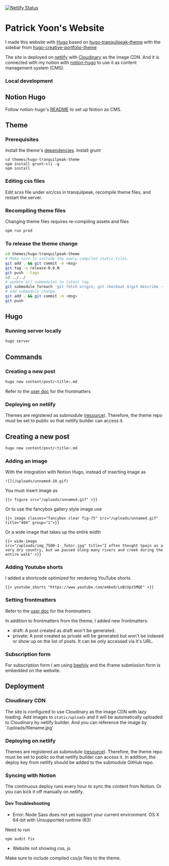 [![Netlify Status](https://api.netlify.com/api/v1/badges/71eb6605-6c6e-41ca-b700-06b8bb08a39d/deploy-status)](https://app.netlify.com/sites/patyoon/deploys)

# Patrick Yoon's Website

I made this website with [Hugo](https://gohugo.io/) based on [hugo-tranquilpeak-theme](https://github.com/kakawait/hugo-tranquilpeak-theme) with the sidebar from [hugo-creative-portfolio-theme](https://themes.gohugo.io/hugo-creative-portfolio-theme/)

The site is deployed on [netlify](https://www.netlify.com/) with [Cloudinary](https://cloudinary.com/) as the image CDN. And it is connected with my notion with [notion-hugo](https://github.com/HEIGE-PCloud/Notion-Hugo) to use it as content management system (CMS).

### Local development

## Notion Hugo

Follow notion-hugo's [README](/notion_hugo_readme.md) to set up Notion as CMS.

## Theme

### Prerequisites

Install the theme's [dependencies](https://github.com/kakawait/hugo-tranquilpeak-theme/blob/master/docs/developer.md#installation). Install grunt

```
cd themes/hugo-tranquilpeak-theme
npm install grunt-cli -g
npm install
```

### Editing css files

Edit scss file under src/css in tranquilpeak, recompile theme files, and restart the server.

### Recompiling theme files

Changing theme files requires re-compiling assets and files

``` bash
npm run prod
```

### To release the theme change

``` bash
cd themes/hugo-tranquilpeak-theme
# Make sure to include the newly compiled static files.
git add . && git commit -m <msg>
git tag -a release-0.0.N
git push --tags
cd ../../
# update all submodules to latest tag
git submodule foreach 'git fetch origin; git checkout $(git describe --tags `git rev-list --tags --max-count=1`);'
# add submodule change.
git add . && git commit -m <msg>
git push
```

## Hugo

### Running server locally

``` bash
hugo server
```

## Commands

### Creating a new post

``` bash
hugo new content/post/<title>.md
```

Refer to the [user doc](https://github.com/kakawait/hugo-tranquilpeak-theme/blob/master/docs/user.md#writing-posts) for the frontmatters

### Deploying on netlify

Themes are registered as submodule ([resource](https://gohugo.io/hosting-and-deployment/hosting-on-netlify/#use-hugo-themes-with-netlify)).
Therefore, the theme repo must be set to public so that netlify builder can access it.


## Creating a new post

``` bash
hugo new content/post/<title>.md
```

### Adding an image

With the integration with Notion Hugo, instead of inserting image as

```
![](/uploads/unnamed-10.gif)
```

You must insert image as

```
{{< figure src="/uploads/unnamed.gif" >}}
```

Or to use the fancybox gallery style image use

```
{{< image classes="fancybox clear fig-75" src="/uploads/unnamed.gif" title="404" group="1">}}
```

Or a wide image that takes up the entire width

```
{{< wide-image
src="/uploads/img_7500-1-_fotor.jpg" title="I often thought Spain as a very dry country, but we passed along many rivers and creek during the entire walk" >}}
```

### Adding Youtube shorts

I added a shortcode optimized for rendering YouTube shorts.

```
{{< youtube_shorts "https://www.youtube.com/embed/LoBcUpz5MQE" >}}
```

### Setting frontmatters

Refer to the [user doc](https://github.com/kakawait/hugo-tranquilpeak-theme/blob/master/docs/user.md#writing-posts) for the frontmatters

In addition to frontmatters from the theme, I added new frontmatters:

- draft: A post created as draft won't be generated.
- private: A post created as private will be generated but won't be indexed or show up on the list of posts. It can be only accessed via it's URL.

### Subscription form

For subscription form I am using [beehiiv](https://www.beehiiv.com/) and the iframe submission form is embedded on the website.

## Deployment

### Cloudinary CDN

The site is configured to use Cloudinary as the image CDN with lazy loading. Add images to `static/uploads` and it will be automatically uploaded to Cloudinary by netlify builder. And you can reference the image by `/uploads/filename.jpg'

### Deploying on netlify

Themes are registered as submodule ([resource](https://gohugo.io/hosting-and-deployment/hosting-on-netlify/#use-hugo-themes-with-netlify)).
Therefore, the theme repo must be set to public so that netlify builder can access it. In addition, the deploy key from netlify should be added to the submodule GitHub repo.

### Syncing with Notion

The continuous deploy runs every hour to sync the content from Notion. Or you can kick it off manually on netlify.

#### Dev Troubleshooting

- Error: Node Sass does not yet support your current environment: OS X 64-bit with Unsupported runtime (83)

Need to run

```
npm audit fix
```

- Website not showing css, js

Make sure to include compiled css/js files to the theme.
